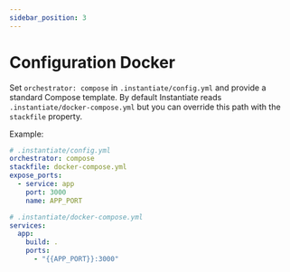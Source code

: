 ```yaml
---
sidebar_position: 3
---
```


# Configuration Docker

Set `orchestrator: compose` in `.instantiate/config.yml` and provide a standard Compose template. By default Instantiate reads `.instantiate/docker-compose.yml` but you can override this path with the `stackfile` property.

Example:

```yaml
# .instantiate/config.yml
orchestrator: compose
stackfile: docker-compose.yml
expose_ports:
  - service: app
    port: 3000
    name: APP_PORT
```

```yaml
# .instantiate/docker-compose.yml
services:
  app:
    build: .
    ports:
      - "{{APP_PORT}}:3000"
```
